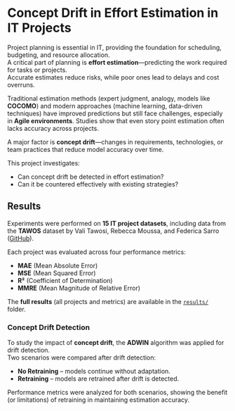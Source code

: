 # Concept Drift in Effort Estimation in IT Projects

Project planning is essential in IT, providing the foundation for scheduling, budgeting, and resource allocation.  
A critical part of planning is **effort estimation**—predicting the work required for tasks or projects.  
Accurate estimates reduce risks, while poor ones lead to delays and cost overruns.

Traditional estimation methods (expert judgment, analogy, models like **COCOMO**) and modern approaches (machine learning, data-driven techniques) have improved predictions but still face challenges, especially in **Agile environments**. Studies show that even story point estimation often lacks accuracy across projects.

A major factor is **concept drift**—changes in requirements, technologies, or team practices that reduce model accuracy over time.  

This project investigates:  
- Can concept drift be detected in effort estimation?  
- Can it be countered effectively with existing strategies?

## Results
Experiments were performed on **15 IT project datasets**, including data from the **TAWOS** dataset by Vali Tawosi, Rebecca Moussa, and Federica Sarro ([GitHub](https://github.com/SOLAR-group/TAWOS)). 

Each project was evaluated across four performance metrics:  
- **MAE** (Mean Absolute Error)  
- **MSE** (Mean Squared Error)  
- **R²** (Coefficient of Determination)  
- **MMRE** (Mean Magnitude of Relative Error)  

The **full results** (all projects and metrics) are available in the [`results/`](./results/) folder.

### Concept Drift Detection

To study the impact of **concept drift**, the **ADWIN** algorithm was applied for drift detection.  
Two scenarios were compared after drift detection:  
- **No Retraining** – models continue without adaptation.  
- **Retraining** – models are retrained after drift is detected.  

Performance metrics were analyzed for both scenarios, showing the benefit (or limitations) of retraining in maintaining estimation accuracy.

